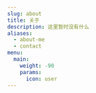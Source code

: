 ```yaml
---
slug: about
title: 关于
description: 这里暂时没有什么
aliases:
  - about-me
  - contact
menu:
  main:
    weight: -90
    params:
      icon: user
---
```


